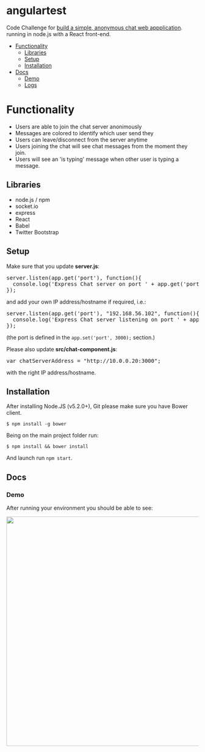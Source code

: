 # angulartest

Code Challenge for [build a simple, anonymous chat web appplication](./Code_Challenge.pdf). running in node.js with a React front-end.

- [Functionality](#functionality)
  - [Libraries](#libraries)
  - [Setup](#setup)
  - [Installation](#installation)
- [Docs](#docs)
  - [Demo](#demo)
  - [Logs](#logs)


# Functionality
<ul>
  <li>Users are able to join the chat server anonimously</li>
  <li>Messages are colored to identify which user send they</li>
  <li>Users can leave/disconnect from the server anytime</li>
  <li>Users joining the chat will see chat messages from the moment they join.</li>
  <li>Users will see an 'is typing' message when other user is typing a message.</li>
</ul>


## Libraries
<ul>
  <li>node.js / npm</li>
  <li>socket.io</li>
  <li>express</li>
  <li>React</li>
  <li>Babel</li>
  <li>Twitter Bootstrap</li>
</ul>


## Setup

Make sure that you update <strong>server.js</strong>:
<pre>server.listen(app.get('port'), function(){
  console.log('Express Chat server on port ' + app.get('port'));
});</pre>
and add your own IP address/hostname if required, i.e.:
<pre>server.listen(app.get('port'), "192.168.56.102", function(){
  console.log('Express Chat server listening on port ' + app.get('port'));
});</pre>

(the port is defined in the <code>app.set('port', 3000);</code> section.)

Please also update <strong>src/chat-component.js</strong>:
<pre>var chatServerAddress = "http://10.0.0.20:3000";</pre>
with the right IP address/hostname.


## Installation

After installing Node.JS (v5.2.0+), Git please make sure you have Bower client.

<code>$ npm install -g bower</code>

Being on the main project folder run:

<code>$ npm install && bower install</code>

And launch run <code>npm start</code>.


## Docs

### Demo

After running your environment you should be able to see:

<img src="https://lh3.googleusercontent.com/GNQrHkWoRID6VXLWrYV8r2lmxfPacSTtZcG0SIN1cXHpiILGJNmQOH9lwEydgZ8S3k1caNwIxD_sr5A=w1680-h944-rw" width="600" />






